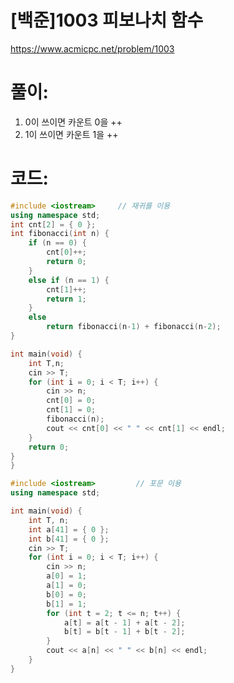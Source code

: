 # [백준]1003 피보나치 함수

https://www.acmicpc.net/problem/1003

# **풀이:**
1. 0이 쓰이면 카운트 0을 ++
2. 1이 쓰이면 카운트 1을 ++

# **코드:**

```C++
#include <iostream>		// 재귀를 이용
using namespace std;
int cnt[2] = { 0 };
int fibonacci(int n) {
	if (n == 0) {
		cnt[0]++;
		return 0;
	}
	else if (n == 1) {
		cnt[1]++;
		return 1;
	}
	else
		return fibonacci(n-1) + fibonacci(n-2);
}

int main(void) {
	int T,n;
	cin >> T;
	for (int i = 0; i < T; i++) {
		cin >> n;
		cnt[0] = 0;
		cnt[1] = 0;
		fibonacci(n);
		cout << cnt[0] << " " << cnt[1] << endl;
	}
	return 0;
}
}
```
```C++
#include <iostream>			// 포문 이용
using namespace std;

int main(void) {
	int T, n;
	int a[41] = { 0 };
	int b[41] = { 0 };
	cin >> T;
	for (int i = 0; i < T; i++) {
		cin >> n;
		a[0] = 1;
		a[1] = 0;
		b[0] = 0;
		b[1] = 1;
		for (int t = 2; t <= n; t++) {
			a[t] = a[t - 1] + a[t - 2];
			b[t] = b[t - 1] + b[t - 2];
		}
		cout << a[n] << " " << b[n] << endl;
	}
}
```


